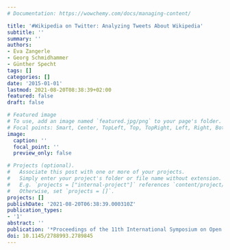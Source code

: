 ```yaml
---
# Documentation: https://wowchemy.com/docs/managing-content/

title: '#Wikipedia on Twitter: Analyzing Tweets About Wikipedia'
subtitle: ''
summary: ''
authors:
- Eva Zangerle
- Georg Schmidhammer
- Günther Specht
tags: []
categories: []
date: '2015-01-01'
lastmod: 2021-08-20T08:38:39+02:00
featured: false
draft: false

# Featured image
# To use, add an image named `featured.jpg/png` to your page's folder.
# Focal points: Smart, Center, TopLeft, Top, TopRight, Left, Right, BottomLeft, Bottom, BottomRight.
image:
  caption: ''
  focal_point: ''
  preview_only: false

# Projects (optional).
#   Associate this post with one or more of your projects.
#   Simply enter your project's folder or file name without extension.
#   E.g. `projects = ["internal-project"]` references `content/project/deep-learning/index.md`.
#   Otherwise, set `projects = []`.
projects: []
publishDate: '2021-08-20T06:38:39.000310Z'
publication_types:
- '1'
abstract: ''
publication: '*Proceedings of the 11th International Symposium on Open Collaboration*'
doi: 10.1145/2788993.2789845
---
```

